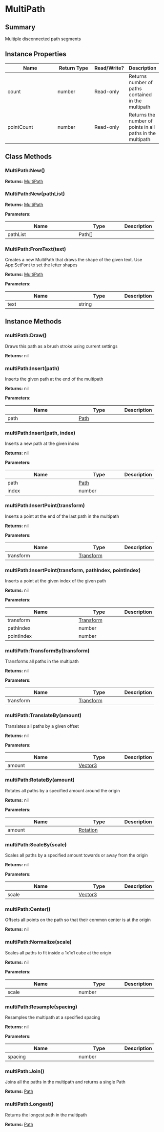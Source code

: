 
# MultiPath

## Summary
Multiple disconnected path segments


## Instance Properties

<table>
<thead><tr><th width="225">Name</th><th width="160">Return Type</th><th width="80">Read/Write?</th><th>Description</th></tr></thead>
<tbody>
<tr><td>count</td><td>number</td><td>Read-only</td><td>Returns number of paths contained in the multipath</td></tr>
<tr><td>pointCount</td><td>number</td><td>Read-only</td><td>Returns the number of points in all paths in the multipath</td></tr>
</tbody></table>



## Class Methods

        
### MultiPath:New()



**Returns:** <a href="multipath.md">MultiPath</a>






### MultiPath:New(pathList)



**Returns:** <a href="multipath.md">MultiPath</a>


**Parameters:**

<table data-full-width="false">
<thead><tr><th width="217">Name</th><th width="134">Type</th><th>Description</th></tr></thead>
<tbody><tr><td>pathList</td><td>Path[]</td><td></td></tr></tbody></table>






### MultiPath:FromText(text)

Creates a new MultiPath that draws the shape of the given text. Use App:SetFont to set the letter shapes

**Returns:** <a href="multipath.md">MultiPath</a>


**Parameters:**

<table data-full-width="false">
<thead><tr><th width="217">Name</th><th width="134">Type</th><th>Description</th></tr></thead>
<tbody><tr><td>text</td><td>string</td><td></td></tr></tbody></table>





    

## Instance Methods

        
### multiPath:Draw()

Draws this path as a brush stroke using current settings

**Returns:** nil






### multiPath:Insert(path)

Inserts the given path at the end of the multipath

**Returns:** nil


**Parameters:**

<table data-full-width="false">
<thead><tr><th width="217">Name</th><th width="134">Type</th><th>Description</th></tr></thead>
<tbody><tr><td>path</td><td><a href="path.md">Path</a></td><td></td></tr></tbody></table>






### multiPath:Insert(path, index)

Inserts a new path at the given index

**Returns:** nil


**Parameters:**

<table data-full-width="false">
<thead><tr><th width="217">Name</th><th width="134">Type</th><th>Description</th></tr></thead>
<tbody><tr><td>path</td><td><a href="path.md">Path</a></td><td></td></tr>
<tr><td>index</td><td>number</td><td></td></tr></tbody></table>






### multiPath:InsertPoint(transform)

Inserts a point at the end of the last path in the multipath

**Returns:** nil


**Parameters:**

<table data-full-width="false">
<thead><tr><th width="217">Name</th><th width="134">Type</th><th>Description</th></tr></thead>
<tbody><tr><td>transform</td><td><a href="transform.md">Transform</a></td><td></td></tr></tbody></table>






### multiPath:InsertPoint(transform, pathIndex, pointIndex)

Inserts a point at the given index of the given path

**Returns:** nil


**Parameters:**

<table data-full-width="false">
<thead><tr><th width="217">Name</th><th width="134">Type</th><th>Description</th></tr></thead>
<tbody><tr><td>transform</td><td><a href="transform.md">Transform</a></td><td></td></tr>
<tr><td>pathIndex</td><td>number</td><td></td></tr>
<tr><td>pointIndex</td><td>number</td><td></td></tr></tbody></table>






### multiPath:TransformBy(transform)

Transforms all paths in the multipath

**Returns:** nil


**Parameters:**

<table data-full-width="false">
<thead><tr><th width="217">Name</th><th width="134">Type</th><th>Description</th></tr></thead>
<tbody><tr><td>transform</td><td><a href="transform.md">Transform</a></td><td></td></tr></tbody></table>






### multiPath:TranslateBy(amount)

Translates all paths by a given offset

**Returns:** nil


**Parameters:**

<table data-full-width="false">
<thead><tr><th width="217">Name</th><th width="134">Type</th><th>Description</th></tr></thead>
<tbody><tr><td>amount</td><td><a href="vector3.md">Vector3</a></td><td></td></tr></tbody></table>






### multiPath:RotateBy(amount)

Rotates all paths by a specified amount around the origin

**Returns:** nil


**Parameters:**

<table data-full-width="false">
<thead><tr><th width="217">Name</th><th width="134">Type</th><th>Description</th></tr></thead>
<tbody><tr><td>amount</td><td><a href="rotation.md">Rotation</a></td><td></td></tr></tbody></table>






### multiPath:ScaleBy(scale)

Scales all paths by a specified amount towards or away from the origin

**Returns:** nil


**Parameters:**

<table data-full-width="false">
<thead><tr><th width="217">Name</th><th width="134">Type</th><th>Description</th></tr></thead>
<tbody><tr><td>scale</td><td><a href="vector3.md">Vector3</a></td><td></td></tr></tbody></table>






### multiPath:Center()

Offsets all points on the path so that their common center is at the origin

**Returns:** nil






### multiPath:Normalize(scale)

Scales all paths to fit inside a 1x1x1 cube at the origin

**Returns:** nil


**Parameters:**

<table data-full-width="false">
<thead><tr><th width="217">Name</th><th width="134">Type</th><th>Description</th></tr></thead>
<tbody><tr><td>scale</td><td>number</td><td></td></tr></tbody></table>






### multiPath:Resample(spacing)

Resamples the multipath at a specified spacing

**Returns:** nil


**Parameters:**

<table data-full-width="false">
<thead><tr><th width="217">Name</th><th width="134">Type</th><th>Description</th></tr></thead>
<tbody><tr><td>spacing</td><td>number</td><td></td></tr></tbody></table>






### multiPath:Join()

Joins all the paths in the multipath and returns a single Path

**Returns:** <a href="path.md">Path</a>






### multiPath:Longest()

Returns the longest path in the multipath

**Returns:** <a href="path.md">Path</a>





    
